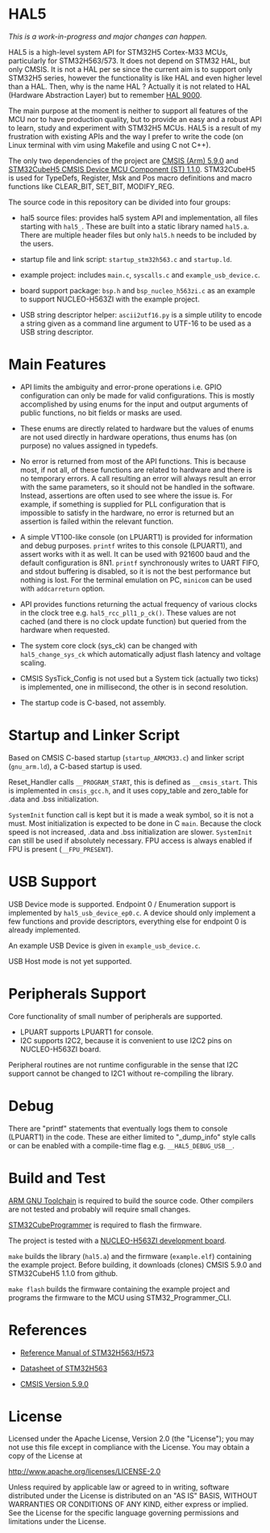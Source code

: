 
# HAL5

*This is a work-in-progress and major changes can happen.*

HAL5 is a high-level system API for STM32H5 Cortex-M33 MCUs, particularly for STM32H563/573. It does not depend on STM32 HAL, but only CMSIS. It is not a HAL per se since the current aim is to support only STM32H5 series, however the functionality is like HAL and even higher level than a HAL. Then, why is the name HAL ? Actually it is not related to HAL (Hardware Abstraction Layer) but to remember [HAL 9000](https://en.wikipedia.org/wiki/HAL_9000).

The main purpose at the moment is neither to support all features of the MCU nor to have production quality, but to provide an easy and a robust API to learn, study and experiment with STM32H5 MCUs. HAL5 is a result of my frustration with existing APIs and the way I prefer to write the code (on Linux terminal with vim using Makefile and using C not C++).

The only two dependencies of the project are [CMSIS (Arm) 5.9.0](https://github.com/ARM-software/CMSIS_5) and [STM32CubeH5 CMSIS Device MCU Component (ST) 1.1.0](https://github.com/STMicroelectronics/cmsis_device_h5). STM32CubeH5 is used for TypeDefs, Register, Msk and Pos macro definitions and macro functions like CLEAR_BIT, SET_BIT, MODIFY_REG.

The source code in this repository can be divided into four groups:

- hal5 source files: provides hal5 system API and implementation, all files starting with `hal5_`. These are built into a static library named `hal5.a`. There are multiple header files but only `hal5.h` needs to be included by the users.

- startup file and link script: `startup_stm32h563.c` and `startup.ld`.

- example project: includes `main.c`, `syscalls.c` and `example_usb_device.c`.

- board support package: `bsp.h` and `bsp_nucleo_h563zi.c` as an example to support NUCLEO-H563ZI with the example project.

- USB string descriptor helper: `ascii2utf16.py` is a simple utility to encode a string given as a command line argument to UTF-16 to be used as a USB string descriptor.

# Main Features

- API limits the ambiguity and error-prone operations i.e. GPIO configuration can only be made for valid configurations. This is mostly accomplished by using enums for the input and output arguments of public functions, no bit fields or masks are used.

- These enums are directly related to hardware but the values of enums are not used directly in hardware operations, thus enums has (on purpose) no values assigned in typedefs.

- No error is returned from most of the API functions. This is because most, if not all, of these functions are related to hardware and there is no temporary errors. A call resulting an error will always result an error with the same parameters, so it should not be handled in the software. Instead, assertions are often used to see where the issue is. For example, if something is supplied for PLL configuration that is impossible to satisfy in the hardware, no error is returned but an assertion is failed within the relevant function.

- A simple VT100-like console (on LPUART1) is provided for information and debug purposes. `printf` writes to this console (LPUART1), and assert works with it as well. It can be used with 921600 baud and the default configuration is 8N1. `printf` synchronously writes to UART FIFO, and stdout buffering is disabled, so it is not the best performance but nothing is lost. For the terminal emulation on PC, `minicom` can be used with `addcarreturn` option.

- API provides functions returning the actual frequency of various clocks in the clock tree e.g. `hal5_rcc_pll1_p_ck()`. These values are not cached (and there is no clock update function) but queried from the hardware when requested.

- The system core clock (sys_ck) can be changed with `hal5_change_sys_ck` which automatically adjust flash latency and voltage scaling.

- CMSIS SysTick_Config is not used but a System tick (actually two ticks) is implemented, one in millisecond, the other is in second resolution.

- The startup code is C-based, not assembly.

# Startup and Linker Script

Based on CMSIS C-based startup (`startup_ARMCM33.c`) and linker script (`gnu_arm.ld`), a C-based startup is used.

Reset_Handler calls `__PROGRAM_START`, this is defined as `__cmsis_start`. This is implemented in `cmsis_gcc.h`, and it uses copy_table and zero_table for .data and .bss initialization.

`SystemInit` function call is kept but it is made a weak symbol, so it is not a must. Most initialization is expected to be done in C `main`. Because the clock speed is not increased, .data and .bss initialization are slower. `SystemInit` can still be used if absolutely necessary. FPU access is always enabled if FPU is present (`__FPU_PRESENT`).

# USB Support

USB Device mode is supported. Endpoint 0 / Enumeration support is implemented by `hal5_usb_device_ep0.c`. A device should only implement a few functions and provide descriptors, everything else for endpoint 0 is already implemented.

An example USB Device is given in `example_usb_device.c`.

USB Host mode is not yet supported.

# Peripherals Support

Core functionality of small number of peripherals are supported.

- LPUART supports LPUART1 for console. 
- I2C supports I2C2, because it is convenient to use I2C2 pins on NUCLEO-H563ZI board.

Peripheral routines are not runtime configurable in the sense that I2C support cannot be changed to I2C1 without re-compiling the library.

# Debug

There are "printf" statements that eventually logs them to console (LPUART1) in the code. These are either limited to "_dump_info" style calls or can be enabled with a compile-time flag e.g. `__HAL5_DEBUG_USB__`.

# Build and Test

[ARM GNU Toolchain](https://developer.arm.com/downloads/-/arm-gnu-toolchain-downloads) is required to build the source code. Other compilers are not tested and probably will require small changes.

[STM32CubeProgrammer](https://www.st.com/en/development-tools/stm32cubeprog.html) is required to flash the firmware.

The project is tested with a [NUCLEO-H563ZI development board](https://www.st.com/en/evaluation-tools/nucleo-h563zi.html).

`make` builds the library (`hal5.a`) and the firmware (`example.elf`) containing the example project. Before building, it downloads (clones) CMSIS 5.9.0 and STM32CubeH5 1.1.0 from github.

`make flash` builds the firmware containing the example project and programs the firmware to the MCU using STM32_Programmer_CLI.

# References

- [Reference Manual of STM32H563/H573](https://www.st.com/resource/en/reference_manual/rm0481-stm32h563h573-and-stm32h562-armbased-32bit-mcus-stmicroelectronics.pdf)

- [Datasheet of STM32H563](https://www.st.com/resource/en/datasheet/stm32h562ag.pdf)

- [CMSIS Version 5.9.0](https://www.keil.com/pack/doc/CMSIS/General/html/index.html)

# License

Licensed under the Apache License, Version 2.0 (the "License");
you may not use this file except in compliance with the License.
You may obtain a copy of the License at

http://www.apache.org/licenses/LICENSE-2.0

Unless required by applicable law or agreed to in writing, software
distributed under the License is distributed on an "AS IS" BASIS,
WITHOUT WARRANTIES OR CONDITIONS OF ANY KIND, either express or implied.
See the License for the specific language governing permissions and
limitations under the License.
